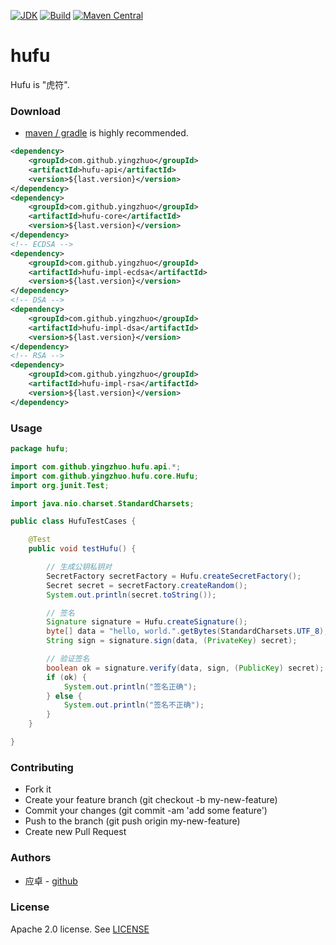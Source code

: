 [![JDK](http://img.shields.io/badge/JDK-v8.0-yellow.svg)](http://www.oracle.com/technetwork/java/javase/downloads/index.html)
[![Build](http://img.shields.io/badge/Build-Maven_2-green.svg)](https://maven.apache.org/)
[![Maven Central](https://img.shields.io/maven-central/v/com.github.yingzhuo/hufu.svg?label=Maven%20Central)](https://search.maven.org/search?q=g:%22com.github.yingzhuo%22%20AND%20a:%22hufu%22)

# hufu

Hufu is "虎符".

### Download

* [maven / gradle](https://search.maven.org/search?q=hufu) is highly recommended.

```xml
<dependency>
    <groupId>com.github.yingzhuo</groupId>
    <artifactId>hufu-api</artifactId>
    <version>${last.version}</version>
</dependency>
<dependency>
    <groupId>com.github.yingzhuo</groupId>
    <artifactId>hufu-core</artifactId>
    <version>${last.version}</version>
</dependency>
<!-- ECDSA -->
<dependency>
    <groupId>com.github.yingzhuo</groupId>
    <artifactId>hufu-impl-ecdsa</artifactId>
    <version>${last.version}</version>
</dependency>
<!-- DSA -->
<dependency>
    <groupId>com.github.yingzhuo</groupId>
    <artifactId>hufu-impl-dsa</artifactId>
    <version>${last.version}</version>
</dependency>
<!-- RSA -->
<dependency>
    <groupId>com.github.yingzhuo</groupId>
    <artifactId>hufu-impl-rsa</artifactId>
    <version>${last.version}</version>
</dependency>
```

### Usage

```java
package hufu;

import com.github.yingzhuo.hufu.api.*;
import com.github.yingzhuo.hufu.core.Hufu;
import org.junit.Test;

import java.nio.charset.StandardCharsets;

public class HufuTestCases {

    @Test
    public void testHufu() {

        // 生成公钥私钥对
        SecretFactory secretFactory = Hufu.createSecretFactory();
        Secret secret = secretFactory.createRandom();
        System.out.println(secret.toString());

        // 签名
        Signature signature = Hufu.createSignature();
        byte[] data = "hello, world.".getBytes(StandardCharsets.UTF_8); // 待签名的数据
        String sign = signature.sign(data, (PrivateKey) secret);

        // 验证签名
        boolean ok = signature.verify(data, sign, (PublicKey) secret);
        if (ok) {
            System.out.println("签名正确");
        } else {
            System.out.println("签名不正确");
        }
    }

}
```

### Contributing

* Fork it
* Create your feature branch (git checkout -b my-new-feature)
* Commit your changes (git commit -am 'add some feature')
* Push to the branch (git push origin my-new-feature)
* Create new Pull Request

### Authors

* 应卓 - [github](https://github.com/yingzhuo)

### License

Apache 2.0 license. See [LICENSE](./LICENSE)
